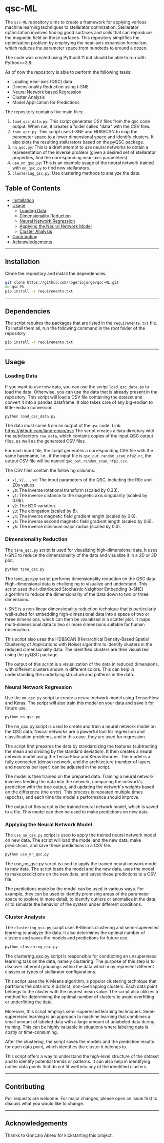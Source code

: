 # qsc-ML

The `qsc-ML` repository aims to create a framework for applying various machine learning techniques to stellarator optimization. Stellarator optimization involves finding good surfaces and coils that can reproduce the magnetic field on those surfaces. This repository simplifies the optimization problem by employing the near-axis expansion formalism, which reduces the parameter space from hundreds to around a dozen.

The code was created using Python3.11 but should be able to run with Python>=3.8.

As of now the repository is able to perform the following tasks:

- Loading near-axis (QSC) data
- Dimensionality Reduction using t-SNE
- Neural Network based Regression
- Cluster Analysis
- Model Application for Predictions

The repository contains five main files:

1. `load_qsc_data.py`: This script generates CSV files from the qsc code output. When run, it creates a folder called "data" with the CSV files.
2. `tsne_qsc.py`: This script uses t-SNE and HDBSCAN to map the parameter space to a lower dimensional space and identify clusters. It also plots the resulting stellarators based on the pyQSC package.
3. `nn_qsc.py`: This is a draft attempt to use neural networks to obtain a representation of the inverse problem (given a desired set of stellarator properties, find the corresponding near-axis parameters).
4. `use_nn_qsc.py`: This is an example usage of the neural network trained with `nn_qsc.py` to find new stellarators.
5. `clustering_qsc.py`: Use clustering methods to analyze the data.

## Table of Contents

- [Installation](#installation)
- [Usage](#usage)
  - [Loading Data](#loading-data)
  - [Dimensionality Reduction](#dimensionality-reduction)
  - [Neural Network Regression](#neural-network-regression)
  - [Applying the Neural Network Model](#applying-the-neural-network-model)
  - [Cluster Analysis](#cluster-analysis)
- [Contributing](#contributing)
- [Acknowledgements](#acknowledgements)

---

## Installation

Clone the repository and install the dependencies.

```bash
git clone https://github.com/rogeriojorge/qsc-ML.git
cd qsc-ML
pip install -r requirements.txt
```

---

## Dependencies

The script requires the packages that are listed in the `requirements.txt` file.
To install them all, run the following command in the root folder of the repository
```bash
pip install -r requirements.txt
```

---


## Usage

### Loading Data

If you want to use new data, you can use the script `load_qsc_data.py` to load the data. Otherwise, you can use the data that is already present in the repository.
This script will load a CSV file containing the dataset and convert it into a pandas dataframe. It also takes care of any big-endian to little-endian conversion.

```bash
python load_qsc_data.py
```

The data must come from an output of the `qsc` code. Link: https://github.com/landreman/qsc
The script creates a `data` directory with the subdirectory `raw_data`, which contains copies of the input QSC output files, as well as the generated CSV files.

For each input file, the script generates a corresponding CSV file with the same basename, i.e., if the input file is `qsc_out.random_scan_nfp2.nc`, the output CSV file will be named `qsc_out.random_scan_nfp2.csv`.

The CSV files contain the following columns:

- `x1`, `x2`, ..., `xN`: The input parameters of the QSC, including the R0c and Z0s values.
- `y0`: The inverse rotational transform (scaled by 0.33).
- `y1`: The inverse distance to the magnetic axis singularity (scaled by 0.06).
- `y2`: The B20 variation.
- `y3`: The elongation (scaled by 8).
- `y4`: The inverse magnetic field gradient length (scaled by 0.6).
- `y5`: The inverse second magnetic field gradient length (scaled by 0.6).
- `y6`: The inverse minimum major radius (scaled by 0.3).


### Dimensionality Reduction

The `tsne_qsc.py` script is used for visualizing high-dimensional data. It uses t-SNE to reduce the dimensionality of the data and visualize it in a 2D or 3D plot.

```bash
python tsne_qsc.py
```

The tsne_qsc.py script performs dimensionality reduction on the QSC data. High-dimensional data is challenging to visualize and understand. This script uses the t-distributed Stochastic Neighbor Embedding (t-SNE) algorithm to reduce the dimensionality of the data down to two or three dimensions.

t-SNE is a non-linear dimensionality reduction technique that is particularly well-suited for embedding high-dimensional data into a space of two or three dimensions, which can then be visualized in a scatter plot. It maps multi-dimensional data to two or more dimensions suitable for human observation.

This script also uses the HDBSCAN (Hierarchical Density-Based Spatial Clustering of Applications with Noise) algorithm to identify clusters in the reduced dimensionality data. The identified clusters are then visualized using the pyQSC package.

The output of this script is a visualization of the data in reduced dimensions, with different clusters shown in different colors. This can help in understanding the underlying structure and patterns in the data.

### Neural Network Regression

Use the `nn_qsc.py` script to create a neural network model using TensorFlow and Keras. The script will also train this model on your data and save it for future use.

```bash
python nn_qsc.py
```

The nn_qsc.py script is used to create and train a neural network model on the QSC data. Neural networks are a powerful tool for regression and classification problems, and in this case, they are used for regression.

The script first prepares the data by standardizing the features (subtracting the mean and dividing by the standard deviation). It then creates a neural network model using the TensorFlow and Keras libraries. The model is a fully connected (dense) network, and the architecture (number of layers and neurons per layer) can be adjusted in the script.

The model is then trained on the prepared data. Training a neural network involves feeding the data into the network, comparing the network's prediction with the true output, and updating the network's weights based on the difference (the error). This process is repeated multiple times (epochs), and each time the model's performance should improve.

The output of this script is the trained neural network model, which is saved to a file. This model can then be used to make predictions on new data.

### Applying the Neural Network Model

The `use_nn_qsc.py` script is used to apply the trained neural network model on new data. The script will load the model and the new data, make predictions, and save these predictions in a CSV file.

```bash
python use_nn_qsc.py
```

The use_nn_qsc.py script is used to apply the trained neural network model to new data. The script loads the model and the new data, uses the model to make predictions on the new data, and saves these predictions to a CSV file.

The predictions made by the model can be used in various ways. For example, they can be used to identify promising areas of the parameter space to explore in more detail, to identify outliers or anomalies in the data, or to simulate the behavior of the system under different conditions.

### Cluster Analysis

The `clustering_qsc.py` script uses K-Means clustering and semi-supervised learning to analyze the data. It also determines the optimal number of clusters and saves the models and predictions for future use.

```bash
python clustering_qsc.py
```

The clustering_qsc.py script is responsible for conducting an unsupervised learning task on the data, namely clustering. The purpose of this step is to discover inherent groupings within the data which may represent different classes or types of stellarator configurations.

This script uses the K-Means algorithm, a popular clustering technique that partitions the data into K distinct, non-overlapping clusters. Each data point belongs to the cluster with the nearest mean value. The script also utilizes a method for determining the optimal number of clusters to avoid overfitting or underfitting the data.

Moreover, this script employs semi-supervised learning techniques. Semi-supervised learning is an approach to machine learning that combines a small amount of labeled data with a large amount of unlabeled data during training. This can be highly valuable in situations where labeling data is costly or time-consuming.

After the clustering, the script saves the models and the prediction results for each data point, which identifies the cluster it belongs to.

This script offers a way to understand the high-level structure of the dataset and to identify potential trends or patterns. It can also help in identifying outlier data points that do not fit well into any of the identified clusters.

---

## Contributing

Pull requests are welcome. For major changes, please open an issue first to discuss what you would like to change.

---

## Acknowledgements

Thanks to Gonçalo Abreu for kickstarting this project.
